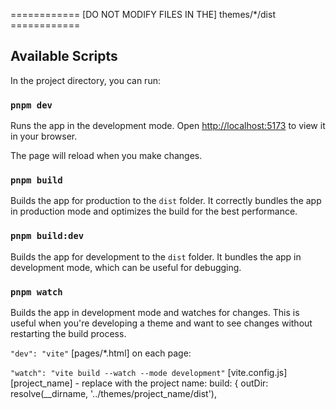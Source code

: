 

============ [DO NOT MODIFY FILES IN THE] themes/*/dist  ============



## Available Scripts

In the project directory, you can run:
### `pnpm dev`

Runs the app in the development mode.
Open [http://localhost:5173](http://localhost:5173) to view it in your browser.

The page will reload when you make changes.

### `pnpm build`

Builds the app for production to the `dist` folder.
It correctly bundles the app in production mode and optimizes the build for the best performance. 

### `pnpm build:dev`

Builds the app for development to the `dist` folder.
It bundles the app in development mode, which can be useful for debugging.

### `pnpm watch`

Builds the app in development mode and watches for changes.
This is useful when you're developing a theme and want to see changes without restarting the build process.

`"dev": "vite"`
[pages/*.html]
    on each page:
<meta name="viewport" content="width=device-width, initial-scale=1.0">
<script type="module" src="/main.js"></script>


`"watch": "vite build --watch --mode development"`
[vite.config.js]
    [project_name] - replace with the project name:
        build: {
        outDir: resolve(__dirname, '../themes/project_name/dist'),
